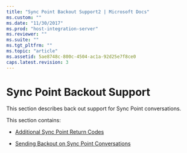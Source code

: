 ```yaml
---
title: "Sync Point Backout Support2 | Microsoft Docs"
ms.custom: ""
ms.date: "11/30/2017"
ms.prod: "host-integration-server"
ms.reviewer: ""
ms.suite: ""
ms.tgt_pltfrm: ""
ms.topic: "article"
ms.assetid: 5ae8748c-800c-4504-ac1a-92d25e7f8ce0
caps.latest.revision: 3
---
```

# Sync Point Backout Support
This section describes back out support for Sync Point conversations.  
  
 This section contains:  
  
-   [Additional Sync Point Return Codes](../HIS2010/additional-sync-point-return-codes1.md)  
  
-   [Sending Backout on Sync Point Conversations](../HIS2010/sending-backout-on-sync-point-conversations2.md)